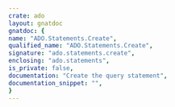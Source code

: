 ```yaml
---
crate: ado
layout: gnatdoc
gnatdoc: {
name: "ADO.Statements.Create",
qualified_name: "ADO.Statements.Create",
signature: "ado.statements.create",
enclosing: "ado.statements",
is_private: false,
documentation: "Create the query statement",
documentation_snippet: "",
}
---
```

